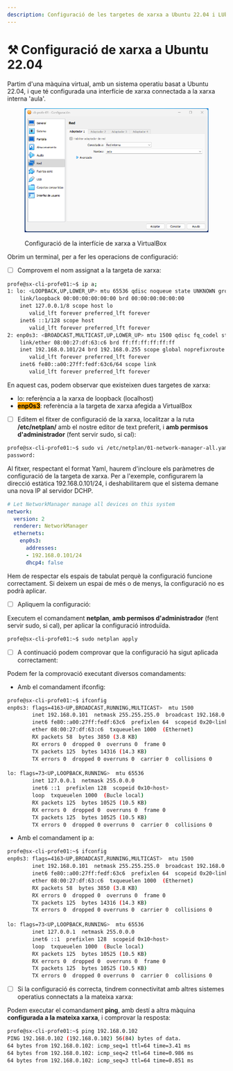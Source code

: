 ```yaml
---
description: Configuració de les targetes de xarxa a Ubuntu 22.04 i LUbuntu 22.04
---
```


# ⚒ Configuració de xarxa a Ubuntu 22.04

Partim d'una màquina virtual, amb un sistema operatiu basat a Ubuntu 22.04, i que té configurada una interfície de xarxa connectada a la xarxa interna 'aula'.

<figure><img src="../.gitbook/assets/image.png" alt=""><figcaption><p>Configuració de la interfície de xarxa a VirtualBox</p></figcaption></figure>

Obrim un terminal, per a fer les operacions de configuració:

* [ ] Comprovem el nom assignat a la targeta de xarxa:

```bash
profe@sx-cli-profe01:~$ ip a;
1: lo: <LOOPBACK,UP,LOWER_UP> mtu 65536 qdisc noqueue state UNKNOWN group default qlen 1000
    link/loopback 00:00:00:00:00:00 brd 00:00:00:00:00:00
    inet 127.0.0.1/8 scope host lo
       valid_lft forever preferred_lft forever
    inet6 ::1/128 scope host 
       valid_lft forever preferred_lft forever
2: enp0s3: <BROADCAST,MULTICAST,UP,LOWER_UP> mtu 1500 qdisc fq_codel state UP group default qlen 1000
    link/ether 08:00:27:df:63:c6 brd ff:ff:ff:ff:ff:ff
    inet 192.168.0.101/24 brd 192.168.0.255 scope global noprefixroute enp0s3
       valid_lft forever preferred_lft forever
    inet6 fe80::a00:27ff:fedf:63c6/64 scope link 
       valid_lft forever preferred_lft forever
```

En aquest cas, podem observar que existeixen dues targetes de xarxa:

* lo: referència a la xarxa de loopback (localhost)
* <mark style="background-color:orange;">**enp0s3**</mark>: referència a la targeta de xarxa afegida a VirtualBox

<!---->

* [ ] Editem el fitxer de configuració de la xarxa, localitzar a la ruta **/etc/netplan/** amb el nostre editor de text preferit, i **amb permisos d'administrador** (fent servir sudo, si cal):

```bash
profe@sx-cli-profe01:~$ sudo vi /etc/netplan/01-network-manager-all.yaml
password: 
```

Al fitxer, respectant el format Yaml, haurem d'incloure els paràmetres de configuració de la targeta de xarxa. Per a l'exemple, configurarem la direcció estàtica 192.168.0.101/24, i deshabilitarem que el sistema demane una nova IP al servidor DCHP.&#x20;

```yaml
# Let NetworkManager manage all devices on this system
network:
  version: 2
  renderer: NetworkManager
  ethernets:
    enp0s3:
      addresses:
      - 192.168.0.101/24
      dhcp4: false
```

Hem de respectar els espais de tabulat perquè la configuració funcione correctament. Si deixem un espai de més o de menys, la configuració no es podrà aplicar.

* [ ] Apliquem la configuració:

Executem el comandament **netplan**, **amb permisos d'administrador** (fent servir sudo, si cal), per aplicar la configuració introduïda.

```bash
profe@sx-cli-profe01:~$ sudo netplan apply
```

* [ ] A continuació podem comprovar que la configuració ha sigut aplicada correctament:

Podem fer la comprovació executant diversos comandaments:

* Amb el comandament ifconfig:

```bash
profe@sx-cli-profe01:~$ ifconfig
enp0s3: flags=4163<UP,BROADCAST,RUNNING,MULTICAST>  mtu 1500
        inet 192.168.0.101  netmask 255.255.255.0  broadcast 192.168.0.255
        inet6 fe80::a00:27ff:fedf:63c6  prefixlen 64  scopeid 0x20<link>
        ether 08:00:27:df:63:c6  txqueuelen 1000  (Ethernet)
        RX packets 58  bytes 3850 (3.8 KB)
        RX errors 0  dropped 0  overruns 0  frame 0
        TX packets 125  bytes 14316 (14.3 KB)
        TX errors 0  dropped 0 overruns 0  carrier 0  collisions 0

lo: flags=73<UP,LOOPBACK,RUNNING>  mtu 65536
        inet 127.0.0.1  netmask 255.0.0.0
        inet6 ::1  prefixlen 128  scopeid 0x10<host>
        loop  txqueuelen 1000  (Bucle local)
        RX packets 125  bytes 10525 (10.5 KB)
        RX errors 0  dropped 0  overruns 0  frame 0
        TX packets 125  bytes 10525 (10.5 KB)
        TX errors 0  dropped 0 overruns 0  carrier 0  collisions 0
```

* Amb el comandament ip a:

```bash
profe@sx-cli-profe01:~$ ifconfig
enp0s3: flags=4163<UP,BROADCAST,RUNNING,MULTICAST>  mtu 1500
        inet 192.168.0.101  netmask 255.255.255.0  broadcast 192.168.0.255
        inet6 fe80::a00:27ff:fedf:63c6  prefixlen 64  scopeid 0x20<link>
        ether 08:00:27:df:63:c6  txqueuelen 1000  (Ethernet)
        RX packets 58  bytes 3850 (3.8 KB)
        RX errors 0  dropped 0  overruns 0  frame 0
        TX packets 125  bytes 14316 (14.3 KB)
        TX errors 0  dropped 0 overruns 0  carrier 0  collisions 0

lo: flags=73<UP,LOOPBACK,RUNNING>  mtu 65536
        inet 127.0.0.1  netmask 255.0.0.0
        inet6 ::1  prefixlen 128  scopeid 0x10<host>
        loop  txqueuelen 1000  (Bucle local)
        RX packets 125  bytes 10525 (10.5 KB)
        RX errors 0  dropped 0  overruns 0  frame 0
        TX packets 125  bytes 10525 (10.5 KB)
        TX errors 0  dropped 0 overruns 0  carrier 0  collisions 0
```

* [ ] Si la configuració és correcta, tindrem connectivitat amb altres sistemes operatius connectats a la mateixa xarxa:

Podem executar el comandament **ping**, amb destí a altra màquina **configurada a la mateixa xarxa**, i comprovar la resposta:

```bash
profe@sx-cli-profe01:~$ ping 192.168.0.102
PING 192.168.0.102 (192.168.0.102) 56(84) bytes of data.
64 bytes from 192.168.0.102: icmp_seq=1 ttl=64 time=3.41 ms
64 bytes from 192.168.0.102: icmp_seq=2 ttl=64 time=0.986 ms
64 bytes from 192.168.0.102: icmp_seq=3 ttl=64 time=0.851 ms
```
